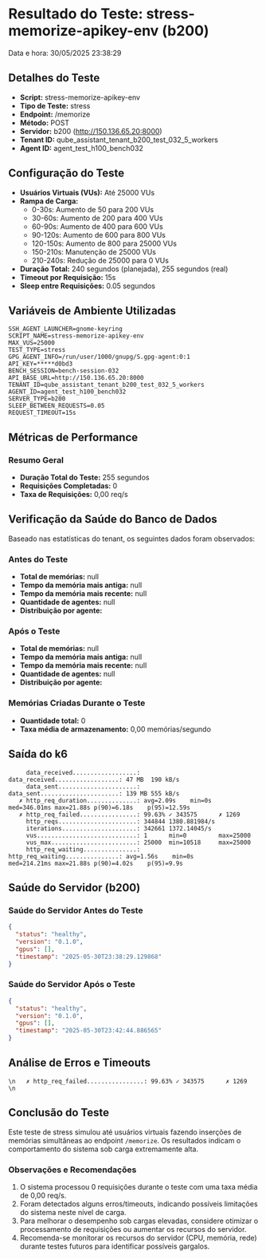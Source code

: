 # Resultado do Teste: stress-memorize-apikey-env (b200)

Data e hora: 30/05/2025 23:38:29

## Detalhes do Teste

* **Script:** stress-memorize-apikey-env
* **Tipo de Teste:** stress
* **Endpoint:** /memorize
* **Método:** POST
* **Servidor:** b200 (http://150.136.65.20:8000)
* **Tenant ID:** qube_assistant_tenant_b200_test_032_5_workers
* **Agent ID:** agent_test_h100_bench032

## Configuração do Teste

* **Usuários Virtuais (VUs):** Até 25000 VUs
* **Rampa de Carga:**
  * 0-30s: Aumento de 50 para 200 VUs
  * 30-60s: Aumento de 200 para 400 VUs
  * 60-90s: Aumento de 400 para 600 VUs
  * 90-120s: Aumento de 600 para 800 VUs
  * 120-150s: Aumento de 800 para 25000 VUs
  * 150-210s: Manutenção de 25000 VUs
  * 210-240s: Redução de 25000 para 0 VUs
* **Duração Total:** 240 segundos (planejada), 255 segundos (real)
* **Timeout por Requisição:** 15s
* **Sleep entre Requisições:** 0.05 segundos

## Variáveis de Ambiente Utilizadas

```
SSH_AGENT_LAUNCHER=gnome-keyring
SCRIPT_NAME=stress-memorize-apikey-env
MAX_VUS=25000
TEST_TYPE=stress
GPG_AGENT_INFO=/run/user/1000/gnupg/S.gpg-agent:0:1
API_KEY=*****d0bd3
BENCH_SESSION=bench-session-032
API_BASE_URL=http://150.136.65.20:8000
TENANT_ID=qube_assistant_tenant_b200_test_032_5_workers
AGENT_ID=agent_test_h100_bench032
SERVER_TYPE=b200
SLEEP_BETWEEN_REQUESTS=0.05
REQUEST_TIMEOUT=15s
```

## Métricas de Performance

### Resumo Geral
* **Duração Total do Teste:** 255 segundos
* **Requisições Completadas:** 0
* **Taxa de Requisições:** 0,00 req/s

## Verificação da Saúde do Banco de Dados

Baseado nas estatísticas do tenant, os seguintes dados foram observados:

### Antes do Teste
* **Total de memórias:** null
* **Tempo da memória mais antiga:** null
* **Tempo da memória mais recente:** null
* **Quantidade de agentes:** null
* **Distribuição por agente:**


### Após o Teste
* **Total de memórias:** null
* **Tempo da memória mais antiga:** null
* **Tempo da memória mais recente:** null
* **Quantidade de agentes:** null
* **Distribuição por agente:**


### Memórias Criadas Durante o Teste
* **Quantidade total:** 0
* **Taxa média de armazenamento:** 0,00 memórias/segundo

## Saída do k6

```
     data_received..................:      data_received..................: 47 MB  190 kB/s
     data_sent......................:      data_sent......................: 139 MB 555 kB/s
   ✗ http_req_duration..............: avg=2.09s    min=0s       med=346.01ms max=21.88s p(90)=6.18s    p(95)=12.59s 
   ✗ http_req_failed................: 99.63% ✓ 343575      ✗ 1269   
     http_reqs......................: 344844 1380.881984/s
     iterations.....................: 342661 1372.14045/s
     vus............................: 1      min=0         max=25000
     vus_max........................: 25000  min=10518     max=25000
     http_req_waiting...............:      http_req_waiting...............: avg=1.56s    min=0s       med=214.21ms max=21.88s p(90)=4.02s    p(95)=9.9s   
```

## Saúde do Servidor (b200)

### Saúde do Servidor Antes do Teste
```json
{
  "status": "healthy",
  "version": "0.1.0",
  "gpus": [],
  "timestamp": "2025-05-30T23:38:29.129868"
}
```

### Saúde do Servidor Após o Teste
```json
{
  "status": "healthy",
  "version": "0.1.0",
  "gpus": [],
  "timestamp": "2025-05-30T23:42:44.886565"
}
```

## Análise de Erros e Timeouts

```\n   ✗ http_req_failed................: 99.63% ✓ 343575      ✗ 1269   \n```

## Conclusão do Teste

Este teste de stress simulou até  usuários virtuais fazendo inserções de memórias simultâneas ao endpoint `/memorize`. Os resultados indicam o comportamento do sistema sob carga extremamente alta.

### Observações e Recomendações

1. O sistema processou 0 requisições durante o teste com uma taxa média de 0,00 req/s.
2. Foram detectados alguns erros/timeouts, indicando possíveis limitações do sistema neste nível de carga.
3. Para melhorar o desempenho sob cargas elevadas, considere otimizar o processamento de requisições ou aumentar os recursos do servidor.
4. Recomenda-se monitorar os recursos do servidor (CPU, memória, rede) durante testes futuros para identificar possíveis gargalos.
